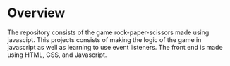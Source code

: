 # Overview
The repository consists of the game rock-paper-scissors made using javascipt. This projects consists of making the logic of the game in javascript as well as learning to use event listeners. The front end is made using HTML, CSS, and Javascript.
